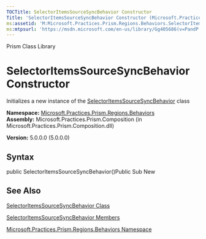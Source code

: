 ```yaml
---
TOCTitle: SelectorItemsSourceSyncBehavior Constructor
Title: 'SelectorItemsSourceSyncBehavior Constructor (Microsoft.Practices.Prism.Regions.Behaviors)'
ms:assetid: 'M:Microsoft.Practices.Prism.Regions.Behaviors.SelectorItemsSourceSyncBehavior.\#ctor'
ms:mtpsurl: 'https://msdn.microsoft.com/en-us/library/Gg405686(v=PandP.50)'
---
```


Prism Class Library

SelectorItemsSourceSyncBehavior Constructor
===========================================

Initializes a new instance of the [SelectorItemsSourceSyncBehavior](https://msdn.microsoft.com/t:microsoft.practices.prism.regions.behaviors.selectoritemssourcesyncbehavior) class

**Namespace:** [Microsoft.Practices.Prism.Regions.Behaviors](https://msdn.microsoft.com/n:microsoft.practices.prism.regions.behaviors)
**Assembly:** Microsoft.Practices.Prism.Composition (in Microsoft.Practices.Prism.Composition.dll)

**Version:** 5.0.0.0 (5.0.0.0)

## Syntax


<span id="syntaxToggle"></span>public SelectorItemsSourceSyncBehavior()Public Sub New

See Also
--------


[SelectorItemsSourceSyncBehavior Class](https://msdn.microsoft.com/t:microsoft.practices.prism.regions.behaviors.selectoritemssourcesyncbehavior)

[SelectorItemsSourceSyncBehavior Members](https://msdn.microsoft.com/allmembers.t:microsoft.practices.prism.regions.behaviors.selectoritemssourcesyncbehavior)

[Microsoft.Practices.Prism.Regions.Behaviors Namespace](https://msdn.microsoft.com/n:microsoft.practices.prism.regions.behaviors)
